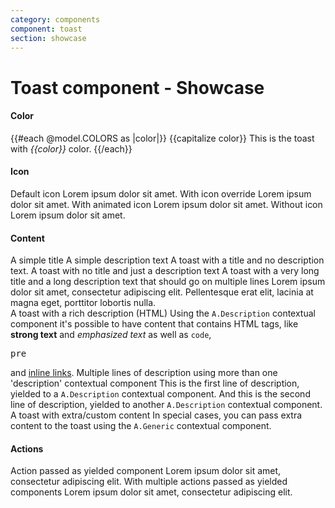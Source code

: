 ```yaml
---
category: components
component: toast
section: showcase
---
```


<h1>Toast component - Showcase</h1>

<section data-test-percy data-section="showcase">
  

  <h4 class="dummy-h4">Color</h4>
  <div class="dummy-toast-base-sample">
    {{#each @model.COLORS as |color|}}
      <Hds::Toast @color={{color}} @onDismiss={{this.noop}} as |T|>
        <T.Title>{{capitalize color}}</T.Title>
        <T.Description>This is the toast with <em>{{color}}</em> color.</T.Description>
      </Hds::Toast>
    {{/each}}
  </div>

  <h4 class="dummy-h4">Icon</h4>
  <div class="dummy-toast-base-sample">
    <Hds::Toast @color="highlight" @onDismiss={{this.noop}} as |T|>
      <T.Title>Default icon</T.Title>
      <T.Description>Lorem ipsum dolor sit amet.</T.Description>
    </Hds::Toast>
    <Hds::Toast @color="highlight" @icon="meh" @onDismiss={{this.noop}} as |T|>
      <T.Title>With icon override</T.Title>
      <T.Description>Lorem ipsum dolor sit amet.</T.Description>
    </Hds::Toast>
    <Hds::Toast @color="highlight" @icon="running" @onDismiss={{this.noop}} as |T|>
      <T.Title>With animated icon</T.Title>
      <T.Description>Lorem ipsum dolor sit amet.</T.Description>
    </Hds::Toast>
    <Hds::Toast @color="highlight" @icon="" @onDismiss={{this.noop}} as |T|>
      <T.Title>Without icon</T.Title>
      <T.Description>Lorem ipsum dolor sit amet.</T.Description>
    </Hds::Toast>
  </div>

  <h4 class="dummy-h4">Content</h4>
  <div class="dummy-toast-sample-grid dummy-toast-sample-grid--wide-content">
    <div class="dummy-toast-sample-grid__column">
      <Hds::Toast @color="success" @onDismiss={{this.noop}} as |T|>
        <T.Title>A simple title</T.Title>
        <T.Description>A simple description text</T.Description>
      </Hds::Toast>
      <Hds::Toast @color="success" @onDismiss={{this.noop}} as |T|>
        <T.Title>A toast with a title and no description text.</T.Title>
      </Hds::Toast>
      <Hds::Toast @color="success" @onDismiss={{this.noop}} as |T|>
        <T.Description>A toast with no title and just a description text</T.Description>
      </Hds::Toast>
      <Hds::Toast @color="success" @onDismiss={{this.noop}} as |T|>
        <T.Title>A toast with a very long title and a long description text that should go on multiple lines</T.Title>
        <T.Description>Lorem ipsum dolor sit amet, consectetur adipiscing elit. Pellentesque erat elit, lacinia at magna
          eget, porttitor lobortis nulla.</T.Description>
      </Hds::Toast>
    </div>
    <div class="dummy-toast-sample-grid__column">
      <Hds::Toast @color="success" @onDismiss={{this.noop}} as |T|>
        <T.Title>A toast with a rich description (HTML)</T.Title>
        <T.Description>Using the
          <code>A.Description</code>
          contextual component it's possible to have content that contains HTML tags, like
          <strong>strong text</strong>
          and
          <em>emphasized text</em>
          as well as
          <code>code</code>,
          <pre>pre</pre>
          and
          <a href="#">inline links</a>.</T.Description>
      </Hds::Toast>
      <Hds::Toast @onDismiss={{this.noop}} @color="success" as |T|>
        <T.Title>Multiple lines of description using more than one 'description' contextual component</T.Title>
        <T.Description>This is the first line of description, yielded to a
          <code>A.Description</code>
          contextual component.</T.Description>
        <T.Description>And this is the second line of description, yielded to another
          <code>A.Description</code>
          contextual component.</T.Description>
      </Hds::Toast>
      <Hds::Toast @color="success" @onDismiss={{this.noop}} as |T|>
        <T.Title>A toast with extra/custom content</T.Title>
        <T.Description>In special cases, you can pass extra content to the toast using the
          <code>A.Generic</code>
          contextual component.</T.Description>
        <T.Generic>
          <DummyPlaceholder @text="some generic content" @height="50" @background="#eee" />
        </T.Generic>
      </Hds::Toast>
    </div>
  </div>

  <h4 class="dummy-h4">Actions</h4>
  <div class="dummy-toast-sample-grid dummy-toast-sample-grid--wide-content">
    <Hds::Toast @color="warning" @onDismiss={{this.noop}} as |T|>
      <T.Title>Action passed as yielded component</T.Title>
      <T.Description>Lorem ipsum dolor sit amet, consectetur adipiscing elit.</T.Description>
      <T.Button @text="Action" @color="secondary" />
    </Hds::Toast>
    <Hds::Toast @color="warning" @onDismiss={{this.noop}} as |T|>
      <T.Title>With multiple actions passed as yielded components</T.Title>
      <T.Description>Lorem ipsum dolor sit amet, consectetur adipiscing elit.</T.Description>
      <T.Button @text="Secondary" @color="secondary" />
      <T.Button @icon="plus" @text="Tertiary" @color="tertiary" />
      <T.Link::Standalone @icon="plus" @text="Standalone" @href="#" @color="secondary" />
    </Hds::Toast>
  </div>
</section>
